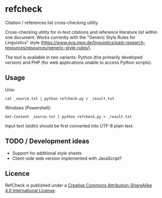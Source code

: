 # refcheck
Citation / references list cross-checking utility

Cross-checking utility for in-text citations and reference literature list within one document.
Works currently with the "Generic Style Rules for Linguistics" style 
(https://www.eva.mpg.de/linguistics/past-research-resources/resources/generic-style-rules/).

The tool is available in two variants: Python (the primarily developed version) 
and PHP (for web applications unable to access Python scripts).

## Usage

Unix:

    cat _source.txt | python refcheck.py > _result.txt

Windows (Powershell):

    Get-Content _source.txt | python refcheck.py > _result.txt
 
Input text (stdin) should be first converted into UTF-8 plain text.

## TODO / Development ideas

- Support for additional style sheets
- Client-side web version implemented with JavaScript?

## Licence

RefCheck is published under a <a rel="license" href="http://creativecommons.org/licenses/by-sa/4.0/">Creative Commons Attribution-ShareAlike 4.0 International License</a>.
